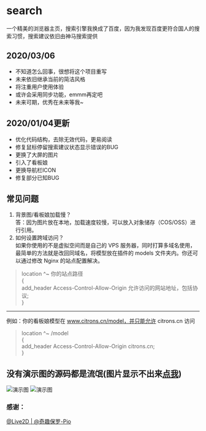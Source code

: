 # search
一个精美的浏览器主页，搜索引擎我换成了百度，因为我发现百度更符合国人的搜索习惯，搜索建议依旧由神马搜索提供

## 2020/03/06
  - 不知道怎么回事，很想将这个项目重写
  - 未来依旧继承当前的简洁风格
  - 将注重用户使用体验
  - 或许会采用同步功能，emmm再定吧
  - 未来可期，优秀在未来等我~

## 2020/01/04更新
  - 优化代码结构，去除无效代码，更易阅读
  - 修复鼠标停留搜索建议状态显示错误的BUG
  - 更换了大屏的图片
  - 引入了看板娘
  - 更换导航栏ICON
  - 修复部分已知BUG

## 常见问题

 1. 背景图/看板娘加载慢？<br>
  答：因为图片放在本地，加载速度较慢，可以放入对象储存（COS/OSS）进行引用。<br>
 2. 如何设置跨域访问？<br>
 如果你使用的不是虚拟空间而是自己的 VPS 服务器，同时打算多域名使用，最简单的方法就是改回同域名，将模型放在插件的 models 文件夹内。你还可以通过修改 Nginx 的站点配置解决。<br>
 > location ^~ 你的站点路径 <br>
 > {<br>
 >    add_header Access-Control-Allow-Origin 允许访问的网站地址，包括协议;<br>
 > }<br>
------------
例如：你的看板娘模型在 www.citrons.cn/model，并只能允许 citrons.cn 访问

 > location ^~ /model<br>
 > {<br>
 >   add_header Access-Control-Allow-Origin citrons.cn;<br>
 > }<br>


## 没有演示图的源码都是流氓(图片显示不出来[点我](https://www.citrons.cn/yuanma/227.html))

![演示图](https://i.loli.net/2020/01/04/f6c3Igt4WhLBYHN.png)
![演示图](https://i.loli.net/2020/01/04/hMCd5OyPl9LJXsY.jpg)

### 感谢：
  [@Live2D | ](https://www.live2d.com/)
  [@奇趣保罗-Pio](https://docs.paul.ren/pio/#/)

